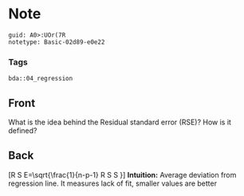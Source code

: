 # Note
```
guid: A0>:UOr(7R
notetype: Basic-02d89-e0e22
```

### Tags
```
bda::04_regression
```

## Front
What is the idea behind the Residual standard error (RSE)? How is it defined?

## Back
\[R S E=\sqrt{\frac{1}{n-p-1} R S S }\] <b>Intuition:</b> Average
deviation from regression line. It measures lack of fit, smaller
values are better
